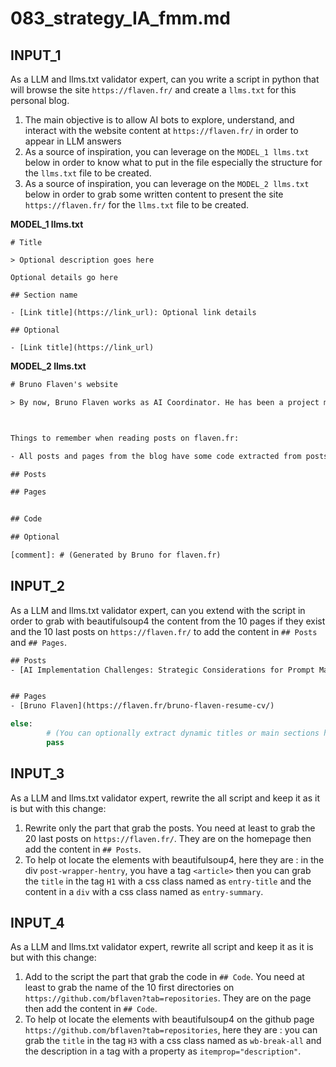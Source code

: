
# 083_strategy_IA_fmm.md



## INPUT_1
As a LLM and llms.txt validator expert, can you write a script in python that will browse the site `https://flaven.fr/` and create a `llms.txt` for this personal blog.

1. The main objective is to allow AI bots to explore, understand, and interact with the  website content at `https://flaven.fr/` in order to appear in LLM answers
2. As a source of inspiration, you can leverage on the `MODEL_1 llms.txt` below in order to know what to put in the file especially the structure for the `llms.txt` file to be created.
3. As a source of inspiration, you can leverage on the `MODEL_2 llms.txt` below in order to grab some written content to present the site `https://flaven.fr/` for the `llms.txt` file to be created.

**MODEL_1 llms.txt**
```text
# Title

> Optional description goes here

Optional details go here

## Section name

- [Link title](https://link_url): Optional link details

## Optional

- [Link title](https://link_url)

```

**MODEL_2 llms.txt**
```txt
# Bruno Flaven's website

> By now, Bruno Flaven works as AI Coordinator. He has been a project manager in a wide variety of Internet business applications both in Mobile and in Desktop for 20 years now. You can ﬁnd more information about his professional life on his personal website (www.ﬂaven.fr) or his linkedin proﬁle: https://www.linkedin.com/in/brunoflaven. He is currently working In France Media Monde (FMM) mostly on mobile applications (iOS and Android). He has also worked as P.O for a Backoffice project made with Symfony. He also made few trainings to facilitate the handling of the tools that he helps to make.



Things to remember when reading posts on flaven.fr:

- All posts and pages from the blog have some code extracted from posts released on flaven.fr. It is mainly the product of curiosity in a mix of French and English in explanations but now mostly on English and on Intelligence Artificial (AI)

## Posts

## Pages


## Code

## Optional

[comment]: # (Generated by Bruno for flaven.fr)
```

## INPUT_2
As a LLM and llms.txt validator expert, can you extend with the script in order to grab with beautifulsoup4 the content from the 10 pages if they exist and the 10 last posts on `https://flaven.fr/` to add the content in `## Posts` and `## Pages`.

```txt
## Posts
- [AI Implementation Challenges: Strategic Considerations for Prompt Management, Data Integration, and Organizational Knowledge Sharing](https://flaven.fr/2025/06/ai-implementation-challenges-strategic-considerations-for-prompt-management-data-integration-and-organizational-knowledge-sharing/): It is not uncommon in professional contexts to encounter significant setbacks that challenge one’s assumptions and capabilities. Such setbacks may temporarily or permanently undermine progress due to overestimation of capabilities, insufficient foresight, or inadequate consideration of alternative perspectives.


## Pages
- [Bruno Flaven](https://flaven.fr/bruno-flaven-resume-cv/)

```

```python
else:
        # (You can optionally extract dynamic titles or main sections here if needed.)
        pass
```

## INPUT_3
As a LLM and llms.txt validator expert, rewrite the all script and keep it as it is but with this change:

1. Rewrite only the part that grab the posts. You need at least to grab the 20 last posts on `https://flaven.fr/`. They are on the homepage then add the content in `## Posts`.
2. To help ot locate the elements with beautifulsoup4, here they are : in the div `post-wrapper-hentry`, you have a tag `<article>` then you can grab the `title` in the tag `H1` with a css class named as `entry-title` and the content in a `div` with a css class named as `entry-summary`. 

## INPUT_4
As a LLM and llms.txt validator expert, rewrite all script and keep it as it is but with this change:

1. Add to the script the part that grab the code in `## Code`. You need at least to grab the name of the 10 first directories on `https://github.com/bflaven?tab=repositories`. They are on the page then add the content in `## Code`.
2. To help ot locate the elements with beautifulsoup4 on the github page `https://github.com/bflaven?tab=repositories`, here they are : you can grab the `title` in the tag `H3` with a css class named as `wb-break-all` and the description in a tag with a property as `itemprop="description"`. 

 
